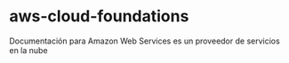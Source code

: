 # aws-cloud-foundations
Documentación para Amazon Web Services es un proveedor de servicios en la nube
